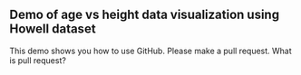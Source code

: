 ## Demo of age vs height data visualization using Howell dataset
This demo shows you how to use GitHub.  Please make a pull request.
What is pull request? 
